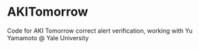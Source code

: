 # AKITomorrow
Code for AKI Tomorrow correct alert verification, working with Yu Yamamoto @ Yale University
